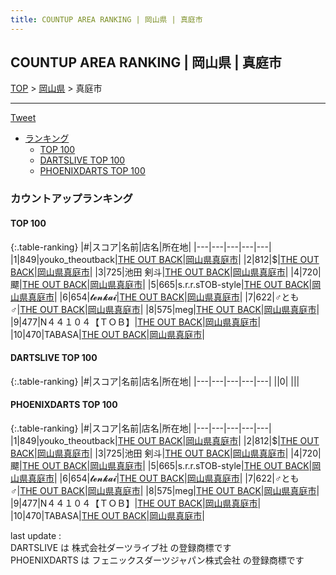 ```yaml
---
title: COUNTUP AREA RANKING | 岡山県 | 真庭市
---
```

## COUNTUP AREA RANKING | 岡山県 | 真庭市

[TOP](/darts/rank/) > [岡山県](/darts/rank/岡山県/) > 真庭市

___

<a href="https://twitter.com/share?ref_src=twsrc%5Etfw" data-text="COUNTUP AREA RANKING | 岡山県真庭市" class="twitter-share-button" data-hashtags="DARTSLIVE,PHOENIXDARTS,darts,ダーツ" data-show-count="false">Tweet</a>

* [ランキング](#カウントアップランキング)
    * [TOP 100](#top-100)
    * [DARTSLIVE TOP 100](#dartslive-top-100)
    * [PHOENIXDARTS TOP 100](#phoenixdarts-top-100)

### カウントアップランキング

#### TOP 100



{:.table-ranking}
|#|スコア|名前|店名|所在地|
|---|---|---|---|---|
|1|849|<span class="rank-name-pd">youko_theoutback</span>|<a href="https://vs.phoenixdarts.com/jp/shop/shopDetailInfo/s_10509?s_seq=10509">THE OUT BACK</a>|<a href="/darts/rank/岡山県/真庭市">岡山県真庭市</a>|
|2|812|<span class="rank-name-pd">$</span>|<a href="https://vs.phoenixdarts.com/jp/shop/shopDetailInfo/s_10509?s_seq=10509">THE OUT BACK</a>|<a href="/darts/rank/岡山県/真庭市">岡山県真庭市</a>|
|3|725|<span class="rank-name-pd">池田 剣斗</span>|<a href="https://vs.phoenixdarts.com/jp/shop/shopDetailInfo/s_10509?s_seq=10509">THE OUT BACK</a>|<a href="/darts/rank/岡山県/真庭市">岡山県真庭市</a>|
|4|720|<span class="rank-name-pd">飃</span>|<a href="https://vs.phoenixdarts.com/jp/shop/shopDetailInfo/s_10509?s_seq=10509">THE OUT BACK</a>|<a href="/darts/rank/岡山県/真庭市">岡山県真庭市</a>|
|5|665|<span class="rank-name-pd">s.r.r.sTOB-style</span>|<a href="https://vs.phoenixdarts.com/jp/shop/shopDetailInfo/s_10509?s_seq=10509">THE OUT BACK</a>|<a href="/darts/rank/岡山県/真庭市">岡山県真庭市</a>|
|6|654|<span class="rank-name-pd">𝓽𝓮𝓷𝓴𝓪𝓲</span>|<a href="https://vs.phoenixdarts.com/jp/shop/shopDetailInfo/s_10509?s_seq=10509">THE OUT BACK</a>|<a href="/darts/rank/岡山県/真庭市">岡山県真庭市</a>|
|7|622|<span class="rank-name-pd">♂とも♂</span>|<a href="https://vs.phoenixdarts.com/jp/shop/shopDetailInfo/s_10509?s_seq=10509">THE OUT BACK</a>|<a href="/darts/rank/岡山県/真庭市">岡山県真庭市</a>|
|8|575|<span class="rank-name-pd">meg</span>|<a href="https://vs.phoenixdarts.com/jp/shop/shopDetailInfo/s_10509?s_seq=10509">THE OUT BACK</a>|<a href="/darts/rank/岡山県/真庭市">岡山県真庭市</a>|
|9|477|<span class="rank-name-pd">N４４１０４【ＴＯＢ】</span>|<a href="https://vs.phoenixdarts.com/jp/shop/shopDetailInfo/s_10509?s_seq=10509">THE OUT BACK</a>|<a href="/darts/rank/岡山県/真庭市">岡山県真庭市</a>|
|10|470|<span class="rank-name-pd">TABASA</span>|<a href="https://vs.phoenixdarts.com/jp/shop/shopDetailInfo/s_10509?s_seq=10509">THE OUT BACK</a>|<a href="/darts/rank/岡山県/真庭市">岡山県真庭市</a>|


#### DARTSLIVE TOP 100



{:.table-ranking}
|#|スコア|名前|店名|所在地|
|---|---|---|---|---|
||0|<span class="rank-name-dl"> </span>|<a href=""></a>|<a href="/darts/rank//"></a>|


#### PHOENIXDARTS TOP 100



{:.table-ranking}
|#|スコア|名前|店名|所在地|
|---|---|---|---|---|
|1|849|<span class="rank-name-pd">youko_theoutback</span>|<a href="https://vs.phoenixdarts.com/jp/shop/shopDetailInfo/s_10509?s_seq=10509">THE OUT BACK</a>|<a href="/darts/rank/岡山県/真庭市">岡山県真庭市</a>|
|2|812|<span class="rank-name-pd">$</span>|<a href="https://vs.phoenixdarts.com/jp/shop/shopDetailInfo/s_10509?s_seq=10509">THE OUT BACK</a>|<a href="/darts/rank/岡山県/真庭市">岡山県真庭市</a>|
|3|725|<span class="rank-name-pd">池田 剣斗</span>|<a href="https://vs.phoenixdarts.com/jp/shop/shopDetailInfo/s_10509?s_seq=10509">THE OUT BACK</a>|<a href="/darts/rank/岡山県/真庭市">岡山県真庭市</a>|
|4|720|<span class="rank-name-pd">飃</span>|<a href="https://vs.phoenixdarts.com/jp/shop/shopDetailInfo/s_10509?s_seq=10509">THE OUT BACK</a>|<a href="/darts/rank/岡山県/真庭市">岡山県真庭市</a>|
|5|665|<span class="rank-name-pd">s.r.r.sTOB-style</span>|<a href="https://vs.phoenixdarts.com/jp/shop/shopDetailInfo/s_10509?s_seq=10509">THE OUT BACK</a>|<a href="/darts/rank/岡山県/真庭市">岡山県真庭市</a>|
|6|654|<span class="rank-name-pd">𝓽𝓮𝓷𝓴𝓪𝓲</span>|<a href="https://vs.phoenixdarts.com/jp/shop/shopDetailInfo/s_10509?s_seq=10509">THE OUT BACK</a>|<a href="/darts/rank/岡山県/真庭市">岡山県真庭市</a>|
|7|622|<span class="rank-name-pd">♂とも♂</span>|<a href="https://vs.phoenixdarts.com/jp/shop/shopDetailInfo/s_10509?s_seq=10509">THE OUT BACK</a>|<a href="/darts/rank/岡山県/真庭市">岡山県真庭市</a>|
|8|575|<span class="rank-name-pd">meg</span>|<a href="https://vs.phoenixdarts.com/jp/shop/shopDetailInfo/s_10509?s_seq=10509">THE OUT BACK</a>|<a href="/darts/rank/岡山県/真庭市">岡山県真庭市</a>|
|9|477|<span class="rank-name-pd">N４４１０４【ＴＯＢ】</span>|<a href="https://vs.phoenixdarts.com/jp/shop/shopDetailInfo/s_10509?s_seq=10509">THE OUT BACK</a>|<a href="/darts/rank/岡山県/真庭市">岡山県真庭市</a>|
|10|470|<span class="rank-name-pd">TABASA</span>|<a href="https://vs.phoenixdarts.com/jp/shop/shopDetailInfo/s_10509?s_seq=10509">THE OUT BACK</a>|<a href="/darts/rank/岡山県/真庭市">岡山県真庭市</a>|


<div class="footer border-top border-gray-light mt-5 pt-3 text-right text-gray">
    last update : <span style="font-weight: italic" id="foot_last_modified"></span><br />
    DARTSLIVE は 株式会社ダーツライブ社 の登録商標です<br />
    PHOENIXDARTS は フェニックスダーツジャパン株式会社 の登録商標です<br />
</div>

<script src="https://cdnjs.cloudflare.com/ajax/libs/jquery.tablesorter/2.31.3/js/jquery.tablesorter.min.js" integrity="sha512-qzgd5cYSZcosqpzpn7zF2ZId8f/8CHmFKZ8j7mU4OUXTNRd5g+ZHBPsgKEwoqxCtdQvExE5LprwwPAgoicguNg==" crossorigin="anonymous" referrerpolicy="no-referrer"></script>
<link rel="stylesheet" href="https://cdnjs.cloudflare.com/ajax/libs/jquery.tablesorter/2.31.3/css/theme.default.min.css" integrity="sha512-wghhOJkjQX0Lh3NSWvNKeZ0ZpNn+SPVXX1Qyc9OCaogADktxrBiBdKGDoqVUOyhStvMBmJQ8ZdMHiR3wuEq8+w==" crossorigin="anonymous" referrerpolicy="no-referrer" />
<script>
$(function() {
    $(".table-ranking").tablesorter({sortList:[[0, 0]]});
    $("#foot_last_modified").text(formatDate(new Date(document.lastModified), 'yyyy-MM-dd HH:mm:ss'));
});
</script>

<script async src="https://platform.twitter.com/widgets.js" charset="utf-8"></script>